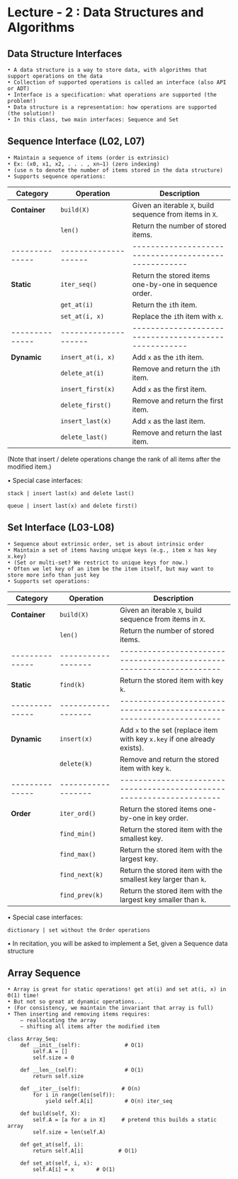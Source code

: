 # Lecture - 2 : Data Structures and Algorithms

## Data Structure Interfaces
    • A data structure is a way to store data, with algorithms that support operations on the data
    • Collection of supported operations is called an interface (also API or ADT)
    • Interface is a specification: what operations are supported (the problem!)
    • Data structure is a representation: how operations are supported (the solution!)
    • In this class, two main interfaces: Sequence and Set

## Sequence Interface (L02, L07)
    • Maintain a sequence of items (order is extrinsic)
    • Ex: (x0, x1, x2, . . . , xn−1) (zero indexing)
    • (use n to denote the number of items stored in the data structure)
    • Supports sequence operations: 

| **Category** | **Operation**      | **Description**                                    |
|--------------|--------------------|----------------------------------------------------|
| **Container**| `build(X)`         | Given an iterable `X`, build sequence from items in `X`. |
|              | `len()`            | Return the number of stored items.                 |
|--------------|--------------------|----------------------------------------------------|
| **Static**   | `iter_seq()`       | Return the stored items one-by-one in sequence order. |
|              | `get_at(i)`        | Return the `i`th item.                             |
|              | `set_at(i, x)`     | Replace the `i`th item with `x`.                   |
|--------------|--------------------|----------------------------------------------------|
| **Dynamic**  | `insert_at(i, x)`  | Add `x` as the `i`th item.                         |
|              | `delete_at(i)`     | Remove and return the `i`th item.                 |
|              | `insert_first(x)`  | Add `x` as the first item.                        |
|              | `delete_first()`   | Remove and return the first item.                |
|              | `insert_last(x)`   | Add `x` as the last item.                         |
|              | `delete_last()`    | Remove and return the last item.                 |

(Note that insert / delete operations change the rank of all items after the modified item.)


• Special case interfaces:

    stack | insert last(x) and delete last()

    queue | insert last(x) and delete first()

## Set Interface (L03-L08)
    • Sequence about extrinsic order, set is about intrinsic order
    • Maintain a set of items having unique keys (e.g., item x has key x.key)
    • (Set or multi-set? We restrict to unique keys for now.)
    • Often we let key of an item be the item itself, but may want to store more info than just key
    • Supports set operations:

| **Category** | **Operation**    | **Description**                                                    |
|--------------|------------------|--------------------------------------------------------------------|
| **Container**| `build(X)`       | Given an iterable `X`, build sequence from items in `X`.          |
|              | `len()`          | Return the number of stored items.                                |
|--------------|------------------|--------------------------------------------------------------------|
| **Static**   | `find(k)`        | Return the stored item with key `k`.                              |
|--------------|------------------|--------------------------------------------------------------------|
| **Dynamic**  | `insert(x)`      | Add `x` to the set (replace item with key `x.key` if one already exists). |
|              | `delete(k)`      | Remove and return the stored item with key `k`.                   |
|--------------|------------------|--------------------------------------------------------------------|
| **Order**    | `iter_ord()`     | Return the stored items one-by-one in key order.                  |
|              | `find_min()`     | Return the stored item with the smallest key.                     |
|              | `find_max()`     | Return the stored item with the largest key.                      |
|              | `find_next(k)`   | Return the stored item with the smallest key larger than `k`.     |
|              | `find_prev(k)`   | Return the stored item with the largest key smaller than `k`.     |


• Special case interfaces:

    dictionary | set without the Order operations
    
• In recitation, you will be asked to implement a Set, given a Sequence data structure

## Array Sequence
    • Array is great for static operations! get at(i) and set at(i, x) in Θ(1) time!
    • But not so great at dynamic operations...
    • (For consistency, we maintain the invariant that array is full)
    • Then inserting and removing items requires:
        – reallocating the array
        – shifting all items after the modified item



```
class Array_Seq:
    def __init__(self):              # O(1)
        self.A = []
        self.size = 0
        
    def __len__(self):               # O(1)
        return self.size
        
    def __iter__(self):             # O(n)
        for i in range(len(self)):
            yield self.A[i]          # O(n) iter_seq

    def build(self, X):      
        self.A = [a for a in X]     # pretend this builds a static array
        self.size = len(self.A)
        
    def get_at(self, i):
        return self.A[i]           # O(1)

    def set_at(self, i, x):
        self.A[i] = x       # O(1)

```
